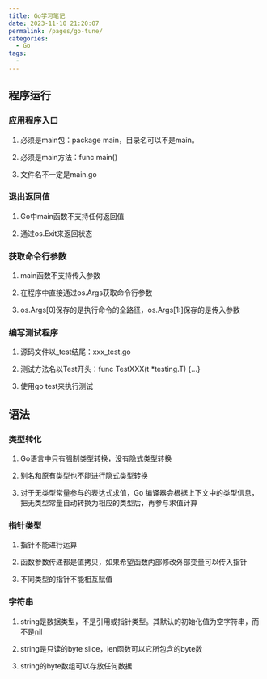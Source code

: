 ```yaml
---
title: Go学习笔记
date: 2023-11-10 21:20:07
permalink: /pages/go-tune/
categories:
  - Go
tags:
  - 
---
```


## 程序运行

### 应用程序入口

1. 必须是main包：package main，目录名可以不是main。

2. 必须是main方法：func main()

3. 文件名不一定是main.go

### 退出返回值

1. Go中main函数不支持任何返回值

2. 通过os.Exit来返回状态


### 获取命令行参数

1. main函数不支持传入参数

2. 在程序中直接通过os.Args获取命令行参数

3. os.Args[0]保存的是执行命令的全路径，os.Args[1:]保存的是传入参数

### 编写测试程序

1. 源码文件以_test结尾：xxx_test.go

2. 测试方法名以Test开头：func TestXXX(t *testing.T) {...}

3. 使用go test来执行测试

## 语法

### 类型转化

1. Go语言中只有强制类型转换，没有隐式类型转换

2. 别名和原有类型也不能进行隐式类型转换

3. 对于无类型常量参与的表达式求值，Go 编译器会根据上下文中的类型信息，把无类型常量自动转换为相应的类型后，再参与求值计算

### 指针类型

1. 指针不能进行运算

2. 函数参数传递都是值拷贝，如果希望函数内部修改外部变量可以传入指针

4. 不同类型的指针不能相互赋值

### 字符串

1. string是数据类型，不是引用或指针类型。其默认的初始化值为空字符串，而不是nil

2. string是只读的byte slice，len函数可以它所包含的byte数

3. string的byte数组可以存放任何数据